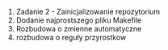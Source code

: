 1) Zadanie 2 - Zainicjalizowanie repozytorium
2) Dodanie najprostszego pliku Makefile
3) Rozbudowa o zmienne automatyczne
4) rozbudowa o reguły przyrostkow
